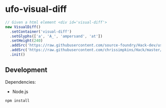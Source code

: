 # ufo-visual-diff

```js
// Given a html element <div id='visual-diff'>
new VisualDiff()
  .setContainer('visual-diff')
  .setGlyphs(['a', 'A_', 'ampersand', 'at'])
  .setHeight(240)
  .addSrc('https://raw.githubusercontent.com/source-foundry/Hack-dev/usability/source/ufo/Hack/Hack-Regular.ufo')
  .addSrc('https://raw.githubusercontent.com/chrissimpkins/Hack/master/source/ufo/vfb2ufo/Hack-Regular.ufo')
  .init()
```

## Development

Dependencies:
- Node.js

```sh
npm install
```

